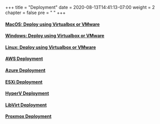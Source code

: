 +++
title = "Deployment"
date = 2020-08-13T14:41:13-07:00
weight = 2
chapter = false
pre = "<i class='fas fa-hammer'></i> "
+++

#### [MacOS: Deploy using Virtualbox or VMware ](macosvm/)
#### [Windows: Deploy using Virtualbox or VMware](windowsvm/)
#### [Linux: Deploy using Virtualbox or VMware](linuxvm/)
#### [AWS Deployment](aws/)
#### [Azure Deployment](azure/)
#### [ESXi Deployment](esxi/)
#### [HyperV Deployment](hyperv)
#### [LibVirt Deployment](libvirt/)
#### [Proxmox Deployment](proxmox/)
